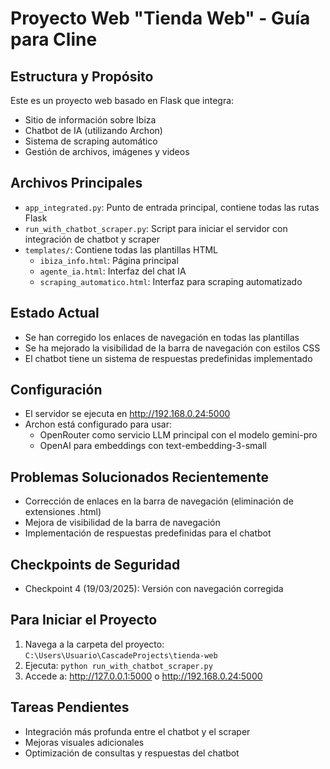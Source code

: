 # Proyecto Web "Tienda Web" - Guía para Cline

## Estructura y Propósito
Este es un proyecto web basado en Flask que integra:
- Sitio de información sobre Ibiza
- Chatbot de IA (utilizando Archon)
- Sistema de scraping automático
- Gestión de archivos, imágenes y videos

## Archivos Principales
- `app_integrated.py`: Punto de entrada principal, contiene todas las rutas Flask
- `run_with_chatbot_scraper.py`: Script para iniciar el servidor con integración de chatbot y scraper
- `templates/`: Contiene todas las plantillas HTML
  - `ibiza_info.html`: Página principal
  - `agente_ia.html`: Interfaz del chat IA
  - `scraping_automatico.html`: Interfaz para scraping automatizado

## Estado Actual
- Se han corregido los enlaces de navegación en todas las plantillas
- Se ha mejorado la visibilidad de la barra de navegación con estilos CSS
- El chatbot tiene un sistema de respuestas predefinidas implementado

## Configuración
- El servidor se ejecuta en http://192.168.0.24:5000
- Archon está configurado para usar:
  - OpenRouter como servicio LLM principal con el modelo gemini-pro
  - OpenAI para embeddings con text-embedding-3-small

## Problemas Solucionados Recientemente
- Corrección de enlaces en la barra de navegación (eliminación de extensiones .html)
- Mejora de visibilidad de la barra de navegación
- Implementación de respuestas predefinidas para el chatbot

## Checkpoints de Seguridad
- Checkpoint 4 (19/03/2025): Versión con navegación corregida

## Para Iniciar el Proyecto
1. Navega a la carpeta del proyecto: `C:\Users\Usuario\CascadeProjects\tienda-web`
2. Ejecuta: `python run_with_chatbot_scraper.py`
3. Accede a: http://127.0.0.1:5000 o http://192.168.0.24:5000

## Tareas Pendientes
- Integración más profunda entre el chatbot y el scraper
- Mejoras visuales adicionales
- Optimización de consultas y respuestas del chatbot
